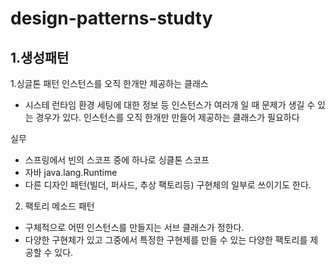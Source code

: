 # design-patterns-studty
<h2>1.생성패턴</h2>

1.싱글톤 패턴
인스턴스를 오직 한개만 제공하는 클래스 
- 시스테 런타임 환경 세팅에 대한 정보 등 인스턴스가 여러개 일 때 문제가 생길 수 있는 경우가 있다. 인스턴스를 오직 한개만 만들어 제공하는 클래스가 필요하다

실무
* 스프링에서 빈의 스코프 중에 하나로 싱클톤 스코프
* 자바 java.lang.Runtime
* 다른 디자인 패턴(빌더, 퍼사드, 추상 팩토리등) 구현체의 일부로 쓰이기도 한다.
 
 
2. 팩토리 메소드 패턴 
- 구체적으로 어떤 인스턴스를 만들지는 서브 클래스가 정한다.
- 다양한 구현체가 있고 그중에서 특정한 구현제를 만들 수 있는 다양한 팩토리를 제공할 수 있다.
